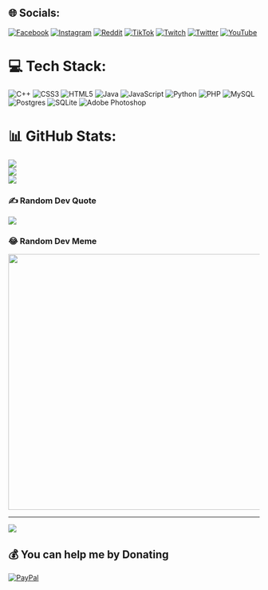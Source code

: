 ## 🌐 Socials:
[![Facebook](https://img.shields.io/badge/Facebook-%231877F2.svg?logo=Facebook&logoColor=white)](https://facebook.com/matis.gaetjens) [![Instagram](https://img.shields.io/badge/Instagram-%23E4405F.svg?logo=Instagram&logoColor=white)](https://instagram.com/matis_gaetjens) [![Reddit](https://img.shields.io/badge/Reddit-%23FF4500.svg?logo=Reddit&logoColor=white)](https://reddit.com/user/NITNIT2) [![TikTok](https://img.shields.io/badge/TikTok-%23000000.svg?logo=TikTok&logoColor=white)](https://tiktok.com/@matisgaetjens) [![Twitch](https://img.shields.io/badge/Twitch-%239146FF.svg?logo=Twitch&logoColor=white)](https://twitch.tv/NITNIT2) [![Twitter](https://img.shields.io/badge/Twitter-%231DA1F2.svg?logo=Twitter&logoColor=white)](https://twitter.com/GaetjensMatis) [![YouTube](https://img.shields.io/badge/YouTube-%23FF0000.svg?logo=YouTube&logoColor=white)](https://youtube.com/@matis_gaetjens) 

# 💻 Tech Stack:
![C++](https://img.shields.io/badge/c++-%2300599C.svg?style=for-the-badge&logo=c%2B%2B&logoColor=white) ![CSS3](https://img.shields.io/badge/css3-%231572B6.svg?style=for-the-badge&logo=css3&logoColor=white) ![HTML5](https://img.shields.io/badge/html5-%23E34F26.svg?style=for-the-badge&logo=html5&logoColor=white) ![Java](https://img.shields.io/badge/java-%23ED8B00.svg?style=for-the-badge&logo=java&logoColor=white) ![JavaScript](https://img.shields.io/badge/javascript-%23323330.svg?style=for-the-badge&logo=javascript&logoColor=%23F7DF1E) ![Python](https://img.shields.io/badge/python-3670A0?style=for-the-badge&logo=python&logoColor=ffdd54) ![PHP](https://img.shields.io/badge/php-%23777BB4.svg?style=for-the-badge&logo=php&logoColor=white) ![MySQL](https://img.shields.io/badge/mysql-%2300f.svg?style=for-the-badge&logo=mysql&logoColor=white) ![Postgres](https://img.shields.io/badge/postgres-%23316192.svg?style=for-the-badge&logo=postgresql&logoColor=white) ![SQLite](https://img.shields.io/badge/sqlite-%2307405e.svg?style=for-the-badge&logo=sqlite&logoColor=white) ![Adobe Photoshop](https://img.shields.io/badge/adobephotoshop-%2331A8FF.svg?style=for-the-badge&logo=adobephotoshop&logoColor=white)
# 📊 GitHub Stats:
![](https://github-readme-stats.vercel.app/api?username=NITNIT2&theme=tokyonight&hide_border=false&include_all_commits=true&count_private=true)<br/>
![](https://github-readme-streak-stats.herokuapp.com/?user=NITNIT2&theme=tokyonight&hide_border=false)<br/>
![](https://github-readme-stats.vercel.app/api/top-langs/?username=NITNIT2&theme=tokyonight&hide_border=false&include_all_commits=true&count_private=true&layout=compact)

### ✍️ Random Dev Quote
![](https://quotes-github-readme.vercel.app/api?type=horizontal&theme=gruvbox)

### 😂 Random Dev Meme
<img src="https://random-memer.herokuapp.com/" width="512px"/>

---
[![](https://visitcount.itsvg.in/api?id=NITNIT2&icon=2&color=0)](https://visitcount.itsvg.in)

  ## 💰 You can help me by Donating
  [![PayPal](https://img.shields.io/badge/PayPal-00457C?style=for-the-badge&logo=paypal&logoColor=white)](https://paypal.me/NITNIT2) 

